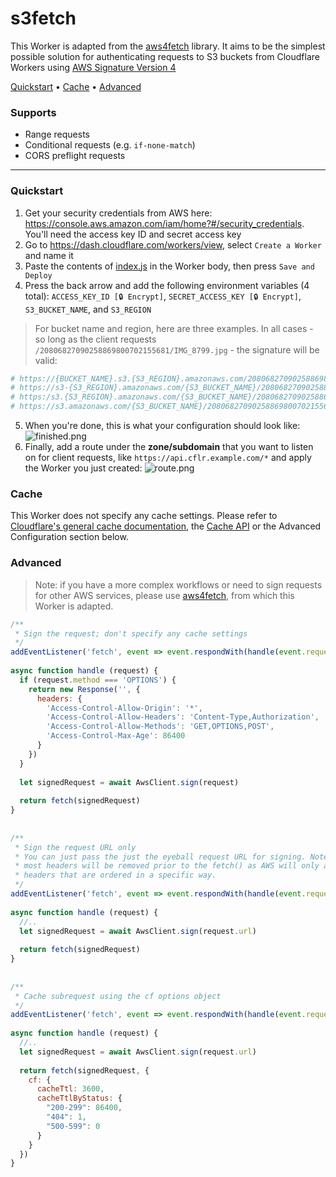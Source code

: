 # s3fetch

This Worker is adapted from the [aws4fetch](https://github.com/mhart/aws4fetch) library. It aims to be the simplest possible solution for authenticating requests to S3 buckets from Cloudflare Workers using [AWS Signature Version 4](https://docs.aws.amazon.com/AmazonS3/latest/API/sig-v4-header-based-auth.html)


[Quickstart](#quickstart) •  [Cache](#quickstart) • [Advanced](#advanced)

### Supports
- Range requests
- Conditional requests (e.g. `if-none-match`)
- CORS preflight requests
  

- - - 

### Quickstart <a name="quickstart"></a>
1. Get your security credentials from AWS here: https://console.aws.amazon.com/iam/home?#/security_credentials. You'll need the access key ID and secret access key
2. Go to https://dash.cloudflare.com/workers/view, select `Create a Worker` and name it
3. Paste the contents of [index.js](/index.js) in the Worker body, then press `Save and Deploy`
4. Press the back arrow and add the following environment variables (4 total):
`ACCESS_KEY_ID [🔒 Encrypt]`, `SECRET_ACCESS_KEY [🔒 Encrypt]`, `S3_BUCKET_NAME`, and `S3_REGION`
> For bucket name and region, here are three examples. In all cases - so long  as the client requests `/20806827090258869800702155681/IMG_8799.jpg` - the signature will be valid:
   
```bash
# https://{BUCKET_NAME}.s3.{S3_REGION}.amazonaws.com/20806827090258869800702155681/IMG_8799.jpg
# https://s3-{S3_REGION}.amazonaws.com/{S3_BUCKET_NAME}/20806827090258869800702155681/IMG_8799.jpg
# https:/s3.{S3_REGION}.amazonaws.com/{S3_BUCKET_NAME}/20806827090258869800702155681/IMG_8799.jpg
# https://s3.amazonaws.com/{S3_BUCKET_NAME}/20806827090258869800702155681/IMG_8799.jpg (us-east-1 only)
```
5. When you're done, this is what your configuration should look like:
![finished.png](https://storage.franktaylor.io/d06cef5527f329e519553f649b3a76e219f2c9d6/CleanShot%202020-03-30%20at%2004.24.39@2x.png)
6. Finally, add a route under the **zone/subdomain** that you want to listen on for client requests, like `https://api.cflr.example.com/*` and apply the Worker you just created:
![route.png](https://storage.franktaylor.io/d06cef5527f329e519553f649b3a76e219f2c9d6/CleanShot%202020-03-30%20at%2004.29.31@2x.png)


### Cache <a name=“cache”></a>
This Worker does not specify any cache settings. Please refer to [Cloudflare's general cache documentation](https://support.cloudflare.com/hc/en-us/articles/202775670), the [Cache API](https://developers.cloudflare.com/workers/about/using-cache/#body-inner) or the Advanced Configuration section below.

### Advanced  <a name=“advanced”></a>
> Note: if you have a more complex workflows or need to sign requests for other AWS services, please use [aws4fetch](https://github.com/mhart/aws4fetch), from which this Worker is adapted.

```js
/**
 * Sign the request; don't specify any cache settings
 */
addEventListener('fetch', event => event.respondWith(handle(event.request)))
 
async function handle (request) {
  if (request.method === 'OPTIONS') {
    return new Response('', {
      headers: {
        'Access-Control-Allow-Origin': '*',
        'Access-Control-Allow-Headers': 'Content-Type,Authorization',
        'Access-Control-Allow-Methods': 'GET,OPTIONS,POST',
        'Access-Control-Max-Age': 86400
      }
    })
  }
 
  let signedRequest = await AwsClient.sign(request)
 
  return fetch(signedRequest)
}
 
 
/**
 * Sign the request URL only
 * You can just pass the just the eyeball request URL for signing. Note that
 * most headers will be removed prior to the fetch() as AWS will only accept
 * headers that are ordered in a specific way.
 */
addEventListener('fetch', event => event.respondWith(handle(event.request)))
 
async function handle (request) {
  //..
  let signedRequest = await AwsClient.sign(request.url)
 
  return fetch(signedRequest)
}
 
 
/**
 * Cache subrequest using the cf options object
 */
addEventListener('fetch', event => event.respondWith(handle(event.request)))
 
async function handle (request) {
  //..
  let signedRequest = await AwsClient.sign(request.url)
 
  return fetch(signedRequest, {
    cf: {
      cacheTtl: 3600,
      cacheTtlByStatus: {
        "200-299": 86400,
        "404": 1,
        "500-599": 0
      }
    }
  })
}

```
